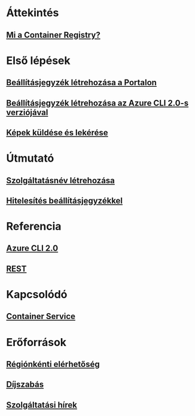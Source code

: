 # Áttekintés

## [Mi a Container Registry?](container-registry-intro.md)

# Első lépések
## [Beállításjegyzék létrehozása a Portalon](container-registry-get-started-portal.md)
## [Beállításjegyzék létrehozása az Azure CLI 2.0-s verziójával](container-registry-get-started-azure-cli.md)
## [Képek küldése és lekérése](container-registry-get-started-docker-cli.md)

# Útmutató

## [Szolgáltatásnév létrehozása](../azure-resource-manager/resource-group-create-service-principal-portal.md?toc=%2fazure%2fcontainer-registry%2ftoc.json)
## [Hitelesítés beállításjegyzékkel](container-registry-authentication.md)

# Referencia

## [Azure CLI 2.0](/cli/azure/acr)
## [REST](/rest/api/containerregistry)

# Kapcsolódó

## [Container Service](/azure/container-service/)

# Erőforrások
## [Régiónkénti elérhetőség](https://azure.microsoft.com/regions/services/)
## [Díjszabás](https://azure.microsoft.com/pricing/details/container-registry/)
## [Szolgáltatási hírek](https://azure.microsoft.com/en-us/updates/?product=container-registry&updatetype=&platform=)


<!--HONumber=Feb17_HO4-->


